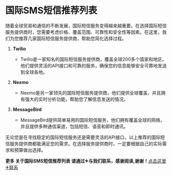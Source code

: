 # 国际SMS短信推荐列表

随着全球贸易和通信的不断发展，国际短信服务变得越来越重要。在选择国际短信服务提供商时，您需要考虑价格、覆盖范围、可靠性和安全性等因素。在这里，我们为您推荐几家国际短信服务提供商，帮助您简化选择过程。

1. **Twilio**
   - Twilio是一家知名的国际短信服务提供商，覆盖全球200多个国家和地区。他们提供灵活的API接口和可靠的服务，确保您的信息能够安全可靠地发送到全球各地。

2. **Nexmo**
   - Nexmo是另一家领先的国际短信服务提供商，他们提供全球覆盖，并且拥有强大的实时分析功能，帮助您了解信息发送的情况。

3. **MessageBird**
   - MessageBird提供简单易用的国际短信服务，他们拥有覆盖全球的网络，并且提供多种通信渠道，包括短信、语音和即时通讯。

无论您是在寻找稳定的国际短信服务还是需要灵活的API接口，以上推荐的国际短信服务提供商都能满足您的需求。在选择服务提供商时，一定要根据自己的实际需求和预算做出选择。

**更多 关于国际SMS短信推荐列表 请通过✈与我们联系，感谢阅读,谢谢！**[点击这里✈联系](https://google.com)